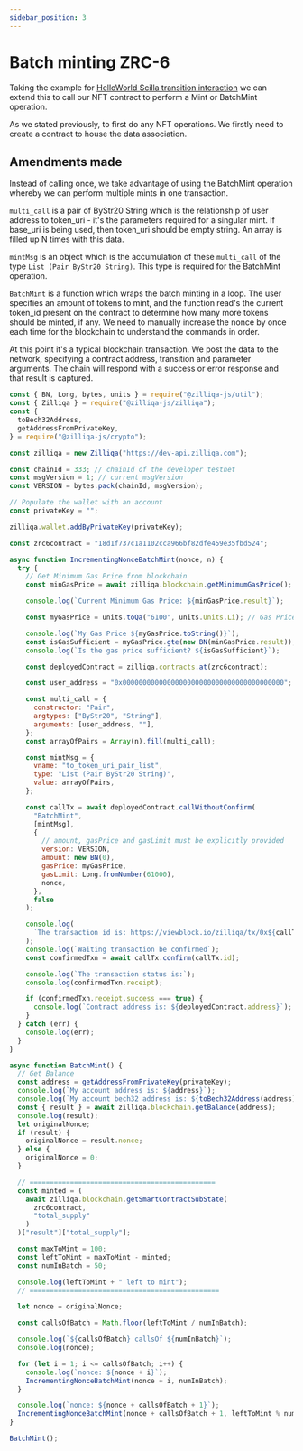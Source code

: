 ```yaml
---
sidebar_position: 3
---
```


# Batch minting ZRC-6

Taking the example for [HelloWorld Scilla transition interaction](https://github.com/Zilliqa/Zilliqa-JavaScript-Library-Examples/blob/master/node/helloWorld.js) we can extend this to call our NFT contract to perform a Mint or BatchMint operation.

As we stated previously, to first do any NFT operations. We firstly need to create a contract to house the data association.

## Amendments made

Instead of calling once, we take advantage of using the BatchMint operation whereby we can perform multiple mints in one transaction.

`multi_call` is a pair of ByStr20 String which is the relationship of user address to token_uri - it's the parameters required for a singular mint. If base_uri is being used, then token_uri should be empty string. An array is filled up N times with this data.

`mintMsg` is an object which is the accumulation of these `multi_call` of the type `List (Pair ByStr20 String)`. This type is required for the BatchMint operation.

`BatchMint` is a function which wraps the batch minting in a loop. The user specifies an amount of tokens to mint, and the function read's the current token_id present on the contract to determine how many more tokens should be minted, if any. We need to manually increase the nonce by once each time for the blockchain to understand the commands in order.

At this point it's a typical blockchain transaction. We post the data to the network, specifying a contract address, transition and parameter arguments. The chain will respond with a success or error response and that result is captured.

```js
const { BN, Long, bytes, units } = require("@zilliqa-js/util");
const { Zilliqa } = require("@zilliqa-js/zilliqa");
const {
  toBech32Address,
  getAddressFromPrivateKey,
} = require("@zilliqa-js/crypto");

const zilliqa = new Zilliqa("https://dev-api.zilliqa.com");

const chainId = 333; // chainId of the developer testnet
const msgVersion = 1; // current msgVersion
const VERSION = bytes.pack(chainId, msgVersion);

// Populate the wallet with an account
const privateKey = "";

zilliqa.wallet.addByPrivateKey(privateKey);

const zrc6contract = "18d1f737c1a1102cca966bf82dfe459e35fbd524";

async function IncrementingNonceBatchMint(nonce, n) {
  try {
    // Get Minimum Gas Price from blockchain
    const minGasPrice = await zilliqa.blockchain.getMinimumGasPrice();

    console.log(`Current Minimum Gas Price: ${minGasPrice.result}`);

    const myGasPrice = units.toQa("6100", units.Units.Li); // Gas Price that will be used by all transactions

    console.log(`My Gas Price ${myGasPrice.toString()}`);
    const isGasSufficient = myGasPrice.gte(new BN(minGasPrice.result)); // Checks if your gas price is less than the minimum gas price
    console.log(`Is the gas price sufficient? ${isGasSufficient}`);

    const deployedContract = zilliqa.contracts.at(zrc6contract);

    const user_address = "0x0000000000000000000000000000000000000000";

    const multi_call = {
      constructor: "Pair",
      argtypes: ["ByStr20", "String"],
      arguments: [user_address, ""],
    };
    const arrayOfPairs = Array(n).fill(multi_call);

    const mintMsg = {
      vname: "to_token_uri_pair_list",
      type: "List (Pair ByStr20 String)",
      value: arrayOfPairs,
    };

    const callTx = await deployedContract.callWithoutConfirm(
      "BatchMint",
      [mintMsg],
      {
        // amount, gasPrice and gasLimit must be explicitly provided
        version: VERSION,
        amount: new BN(0),
        gasPrice: myGasPrice,
        gasLimit: Long.fromNumber(61000),
        nonce,
      },
      false
    );

    console.log(
      `The transaction id is: https://viewblock.io/zilliqa/tx/0x${callTx.id}?network=testnet for ${n} mints`
    );
    console.log(`Waiting transaction be confirmed`);
    const confirmedTxn = await callTx.confirm(callTx.id);

    console.log(`The transaction status is:`);
    console.log(confirmedTxn.receipt);

    if (confirmedTxn.receipt.success === true) {
      console.log(`Contract address is: ${deployedContract.address}`);
    }
  } catch (err) {
    console.log(err);
  }
}

async function BatchMint() {
  // Get Balance
  const address = getAddressFromPrivateKey(privateKey);
  console.log(`My account address is: ${address}`);
  console.log(`My account bech32 address is: ${toBech32Address(address)}`);
  const { result } = await zilliqa.blockchain.getBalance(address);
  console.log(result);
  let originalNonce;
  if (result) {
    originalNonce = result.nonce;
  } else {
    originalNonce = 0;
  }

  // ==============================================
  const minted = (
    await zilliqa.blockchain.getSmartContractSubState(
      zrc6contract,
      "total_supply"
    )
  )["result"]["total_supply"];

  const maxToMint = 100;
  const leftToMint = maxToMint - minted;
  const numInBatch = 50;

  console.log(leftToMint + " left to mint");
  // ===============================================

  let nonce = originalNonce;

  const callsOfBatch = Math.floor(leftToMint / numInBatch);

  console.log(`${callsOfBatch} callsOf ${numInBatch}`);
  console.log(nonce);

  for (let i = 1; i <= callsOfBatch; i++) {
    console.log(`nonce: ${nonce + i}`);
    IncrementingNonceBatchMint(nonce + i, numInBatch);
  }

  console.log(`nonce: ${nonce + callsOfBatch + 1}`);
  IncrementingNonceBatchMint(nonce + callsOfBatch + 1, leftToMint % numInBatch);
}

BatchMint();
```
